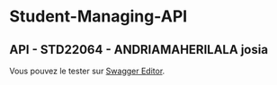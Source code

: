 # Student-Managing-API
## API - **STD22064** - ANDRIAMAHERILALA josia 

Vous pouvez le tester sur [Swagger Editor](https://editor.swagger.io/).

